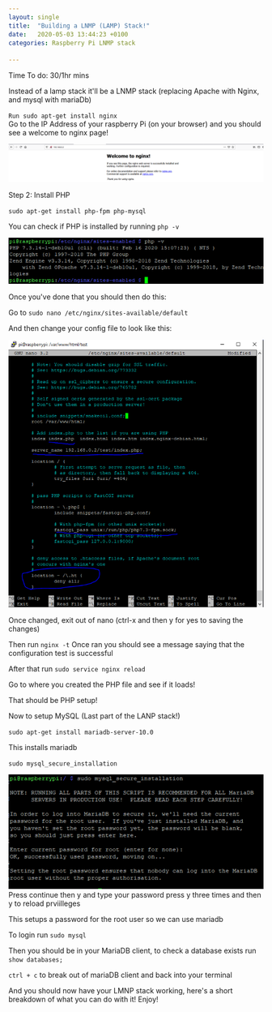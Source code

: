 ```yaml
---
layout: single
title:  "Building a LNMP (LAMP) Stack!"
date:   2020-05-03 13:44:23 +0100
categories: Raspberry Pi LNMP stack

---
```

Time To do: 30/1hr mins

Instead of a lamp stack it'll be a LNMP stack (replacing Apache with Nginx, and mysql with mariaDb)

<code>Run sudo apt-get install nginx</code>
<br />
Go to the IP Address of your raspberry Pi (on your browser) and you should see a welcome to nginx page!

![Welcome to nginx page](/assets/BuildLAMPStack/WelcomeToNginx.PNG)

Step 2: Install PHP

<code>sudo apt-get install php-fpm php-mysql</code>

You can check if PHP is installed by running <code>php -v</code>

![Welcome to nginx page](/assets/BuildLAMPStack/php-v.PNG)

Once you've done that you should then do this:

Go to <code>sudo nano /etc/nginx/sites-available/default </code>

And then change your config file to look like this:

![Welcome to nginx page](/assets/BuildLAMPStack/nginxPHPConfig.PNG)

Once changed, exit out of nano (ctrl-x and then y for yes to saving the changes)

Then run <code>nginx -t</code>
Once ran you should see a message saying that the configuration test is successful

After that run <code>sudo service nginx reload</code>

Go to where you created the PHP file and see if it loads!

That should be PHP setup!

Now to setup MySQL (Last part of the LANP stack!)

<code>sudo apt-get install mariadb-server-10.0</code>

This installs mariadb

<code>sudo mysql_secure_installation</code>

![MariaDB](/assets/BuildLAMPStack/mariadb.PNG)
Press continue
then y and type your password
press y three times 
and then y to reload prviilleges

This setups a password for the root user so we can use mariadb

To login run <code>sudo mysql</code>

Then you should be in your MariaDB client, to check a database exists run <code>show databases;</code>

<code>ctrl + c</code> to break out of mariaDB client and back into your terminal

And you should now have your LMNP stack working, here's a short breakdown of what you can do with it! Enjoy!
<section id="disqus_thread"></section>